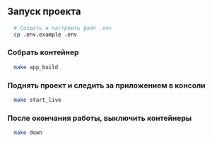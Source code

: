 ## Запуск проекта

```bash
  # Создать и настроить файл .env
  cp .env.example .env
```

### Собрать контейнер

```bash
  make app_build
```

### Поднять проект и следить за приложением в консоли

```bash
  make start_live
```

### После окончания работы, выключить контейнеры

```bash
  make down
```